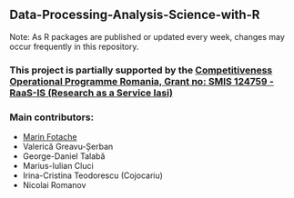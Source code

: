 ## Data-Processing-Analysis-Science-with-R

Note: As R packages are published or updated every week, changes may occur frequently in this repository. 

### This project is partially supported by the [Competitiveness Operational Programme Romania, Grant no: SMIS 124759 - RaaS-IS (Research as a Service Iasi)](http://raas-is.uaic.ro/Pagini/default.aspx)

### Main contributors:
- [Marin Fotache](http://www.feaa.uaic.ro/faculty/marin-fotache/)
- Valerică Greavu-Șerban
- George-Daniel Talabă
- Marius-Iulian Cluci
- Irina-Cristina Teodorescu (Cojocariu)
- Nicolai Romanov
